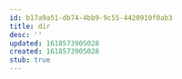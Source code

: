 ```yaml
---
id: b17a9a51-db74-4bb9-9c55-4420910f0ab3
title: dir
desc: ''
updated: 1618573905028
created: 1618573905028
stub: true
---
```


